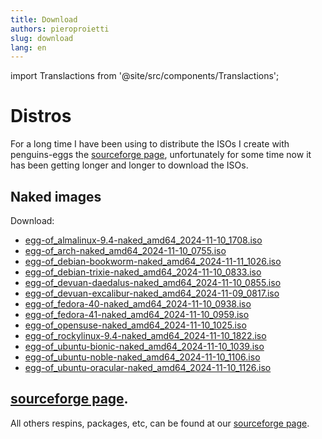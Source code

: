 ```yaml
---
title: Download
authors: pieroproietti
slug: download
lang: en
---
```

import Translactions from '@site/src/components/Translactions';

<Translactions />

# Distros

For a long time I have been using to distribute the ISOs I create with penguins-eggs the [sourceforge page](https://sourceforge.net/projects/penguins-eggs/), unfortunately for some time now it has been getting longer and longer to download the ISOs. 

## Naked images

Download: 
* [egg-of_almalinux-9.4-naked_amd64_2024-11-10_1708.iso](https://penguins-eggs.net/isos/egg-of_almalinux-9.4-naked_amd64_2024-11-10_1708.iso)
* [egg-of_arch-naked_amd64_2024-11-10_0755.iso](https://penguins-eggs.net/isos/egg-of_arch-naked_amd64_2024-11-10_0755.iso)
* [egg-of_debian-bookworm-naked_amd64_2024-11-11_1026.iso](https://penguins-eggs.net/isos/)
* [egg-of_debian-trixie-naked_amd64_2024-11-10_0833.iso](https://penguins-eggs.net/isos/egg-of_debian-trixie-naked_amd64_2024-11-10_0833.iso)
* [egg-of_devuan-daedalus-naked_amd64_2024-11-10_0855.iso](https://penguins-eggs.net/isos/egg-of_devuan-daedalus-naked_amd64_2024-11-10_0855.iso)
* [egg-of_devuan-excalibur-naked_amd64_2024-11-09_0817.iso](https://penguins-eggs.net/isos/egg-of_devuan-excalibur-naked_amd64_2024-11-09_0817.iso)
* [egg-of_fedora-40-naked_amd64_2024-11-10_0938.iso](https://penguins-eggs.net/isos/egg-of_fedora-40-naked_amd64_2024-11-10_0938.iso)
* [egg-of_fedora-41-naked_amd64_2024-11-10_0959.iso](https://penguins-eggs.net/isos/egg-of_fedora-41-naked_amd64_2024-11-10_0959.iso)
* [egg-of_opensuse-naked_amd64_2024-11-10_1025.iso](https://penguins-eggs.net/isos/egg-of_opensuse-naked_amd64_2024-11-10_1025.iso)
* [egg-of_rockylinux-9.4-naked_amd64_2024-11-10_1822.iso](https://penguins-eggs.net/isos/egg-of_rockylinux-9.4-naked_amd64_2024-11-10_1822.iso)
* [egg-of_ubuntu-bionic-naked_amd64_2024-11-10_1039.iso](https://penguins-eggs.net/isos/egg-of_ubuntu-bionic-naked_amd64_2024-11-10_1039.iso)
* [egg-of_ubuntu-noble-naked_amd64_2024-11-10_1106.iso](https://penguins-eggs.net/isos/egg-of_ubuntu-noble-naked_amd64_2024-11-10_1106.iso)
* [egg-of_ubuntu-oracular-naked_amd64_2024-11-10_1126.iso](https://penguins-eggs.net/isos/egg-of_ubuntu-oracular-naked_amd64_2024-11-10_1126.iso)

## [sourceforge page](https://sourceforge.net/projects/penguins-eggs/).
All others respins, packages, etc, can be found at our [sourceforge page](https://sourceforge.net/projects/penguins-eggs/).


